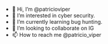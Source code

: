 - 👋 Hi, I’m @patricioviper
- 👀 I’m interested in cyber security.
- 🌱 I’m currently learning bug hunting.
- 💞️ I’m looking to collaborate on IG
- 📫 How to reach me @patricio_viper

<!---
patricioviper/patricioviper is a ✨ special ✨ repository because its `README.md` (this file) appears on your GitHub profile.
You can click the Preview link to take a look at your changes.
--->
